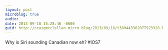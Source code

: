 ```yaml
---
layout: post
microblog: true
audio: 
date: 2013-09-18 15:28:46 -0600
guid: http://craigmcclellan.micro.blog/2013/09/18/t380443302077923328.html
---
```

Why is Siri sounding Canadian now eh? #IOS7
